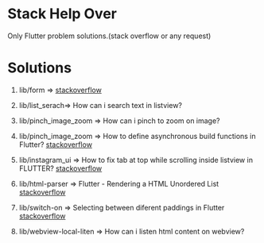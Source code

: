 # Stack Help Over

Only Flutter problem solutions.(stack overflow or any request)

# Solutions

1. lib/form => [stackoverflow](https://stackoverflow.com/questions/61263795/flutter-raisedbutton-stays-null)

2. lib/list_serach=> How can i search text in listview?

3. lib/pinch_image_zoom => How can i pinch to zoom on image?

4. lib/pinch_image_zoom => How to define asynchronous build functions in Flutter? [stackoverflow](https://stackoverflow.com/questions/61314332/how-to-define-asynchronous-build-functions-in-flutter/61314468#61314468)

5. lib/instagram_ui => How to fix tab at top while scrolling inside listview in FLUTTER?
   [stackoverflow](https://stackoverflow.com/questions/61557729/how-to-fix-tab-at-top-while-scrolling-inside-listview-in-flutter)

6. lib/html-parser => Flutter - Rendering a HTML Unordered List [stackoverflow](https://stackoverflow.com/questions/61606636/flutter-rendering-a-html-unordered-list)
7. lib/switch-on => Selecting between diferent paddings in Flutter [stackoverflow](https://stackoverflow.com/questions/61673485/selecting-between-diferent-paddings-in-flutter/61674684#61674684)
8. lib/webview-local-liten => How can i listen html content on webview?
